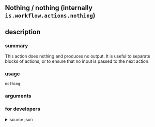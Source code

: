 
## Nothing / nothing (internally `is.workflow.actions.nothing`)



## description
### summary
This action does nothing and produces no output. It is useful to separate blocks of actions, or to ensure that no input is passed to the next action.


### usage
`nothing `

### arguments


### for developers

<details><summary>source json</summary>
<p>
```json
{
	"ActionClass": "WFNothingAction",
	"ActionKeywords": [
		"nil",
		"nothing",
		"empty",
		"discard",
		"clear"
	],
	"Category": "Scripting",
	"Description": {
		"DescriptionSummary": "This action does nothing and produces no output. It is useful to separate blocks of actions, or to ensure that no input is passed to the next action."
	},
	"IconName": "Scripting.png",
	"InputPassthrough": false,
	"Name": "Nothing",
	"Subcategory": "Content"
}
```
</p></details>
